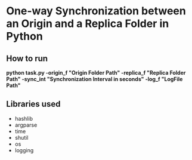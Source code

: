 # One-way Synchronization between an Origin and a Replica Folder in Python

## How to run
**python task.py -origin_f "Origin Folder Path" -replica_f "Replica Folder Path" -sync_int "Synchronization Interval in seconds" -log_f "LogFile Path"**
## Libraries used
- hashlib
- argparse
- time
- shutil
- os
- logging
